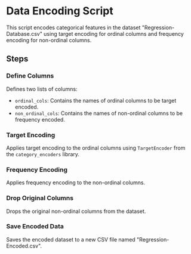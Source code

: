 # Data Encoding Script

This script encodes categorical features in the dataset "Regression-Database.csv" using target encoding for ordinal columns and frequency encoding for non-ordinal columns.


## Steps


### Define Columns
Defines two lists of columns:
- `ordinal_cols`: Contains the names of ordinal columns to be target encoded.
- `non_ordinal_cols`: Contains the names of non-ordinal columns to be frequency encoded.

### Target Encoding
Applies target encoding to the ordinal columns using `TargetEncoder` from the `category_encoders` library.

### Frequency Encoding
Applies frequency encoding to the non-ordinal columns.

### Drop Original Columns
Drops the original non-ordinal columns from the dataset.

### Save Encoded Data
Saves the encoded dataset to a new CSV file named "Regression-Encoded.csv".

